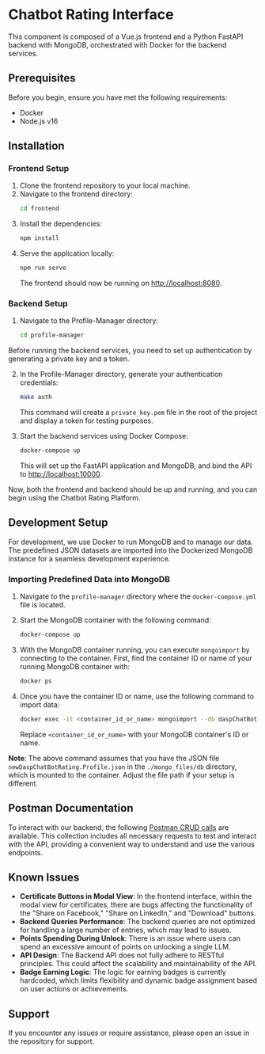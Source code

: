 # Chatbot Rating ​Interface

This component is composed of a Vue.js frontend and a Python FastAPI backend with MongoDB, orchestrated with Docker for the backend services.

## Prerequisites

Before you begin, ensure you have met the following requirements:

- Docker
- Node.js v16

## Installation

### Frontend Setup

1. Clone the frontend repository to your local machine.
2. Navigate to the frontend directory:
    ```sh
    cd frontend
    ```
3. Install the dependencies:
    ```sh
    npm install
    ```
4. Serve the application locally:
    ```sh
    npm run serve
    ```
   The frontend should now be running on [http://localhost:8080](http://localhost:8080).

### Backend Setup

1. Navigate to the Profile-Manager directory:
    ```sh
    cd profile-manager
    ```

Before running the backend services, you need to set up authentication by generating a private key and a token.

2. In the Profile-Manager directory, generate your authentication credentials:
    ```sh
    make auth
    ```
   This command will create a `private_key.pem` file in the root of the project and display a token for testing purposes.

3. Start the backend services using Docker Compose:
    ```sh
    docker-compose up
    ```
   This will set up the FastAPI application and MongoDB, and bind the API to [http://localhost:10000](http://localhost:10000).

Now, both the frontend and backend should be up and running, and you can begin using the Chatbot Rating Platform.


## Development Setup

For development, we use Docker to run MongoDB and to manage our data. The predefined JSON datasets are imported into the Dockerized MongoDB instance for a seamless development experience.


### Importing Predefined Data into MongoDB

1. Navigate to the ```profile-manager``` directory where the `docker-compose.yml` file is located.
2. Start the MongoDB container with the following command:

    ```sh
    docker-compose up
    ```

3. With the MongoDB container running, you can execute `mongoimport` by connecting to the container. First, find the container ID or name of your running MongoDB container with:

    ```sh
    docker ps
    ```

4. Once you have the container ID or name, use the following command to import data:

    ```sh
    docker exec -it <container_id_or_name> mongoimport --db daspChatBotRating --collection Profile --file /data/db/newDaspChatBotRating.Profile.json --jsonArray --authenticationDatabase admin --username root --password mongo-local-pw
    ```

    Replace `<container_id_or_name>` with your MongoDB container's ID or name.

**Note**: The above command assumes that you have the JSON file `newDaspChatBotRating.Profile.json` in the `./mongo_files/db` directory, which is mounted to the container. Adjust the file path if your setup is different.

## Postman Documentation

To interact with our backend, the following [Postman CRUD calls](https://documenter.getpostman.com/view/30936078/2s9YywezKv) are available. This collection includes all necessary requests to test and interact with the API, providing a convenient way to understand and use the various endpoints.

## Known Issues
- **Certificate Buttons in Modal View**: In the frontend interface, within the modal view for certificates, there are bugs affecting the functionality of the "Share on Facebook," "Share on LinkedIn," and "Download" buttons. 
- **Backend Queries Performance**: The backend queries are not optimized for handling a large number of entries, which may lead to issues.
- **Points Spending During Unlock**: There is an issue where users can spend an excessive amount of points on unlocking a single LLM.
- **API Design**: The Backend API does not fully adhere to RESTful principles. This could affect the scalability and maintainability of the API.
- **Badge Earning Logic**: The logic for earning badges is currently hardcoded, which limits flexibility and dynamic badge assignment based on user actions or achievements.

## Support

If you encounter any issues or require assistance, please open an issue in the repository for support.

